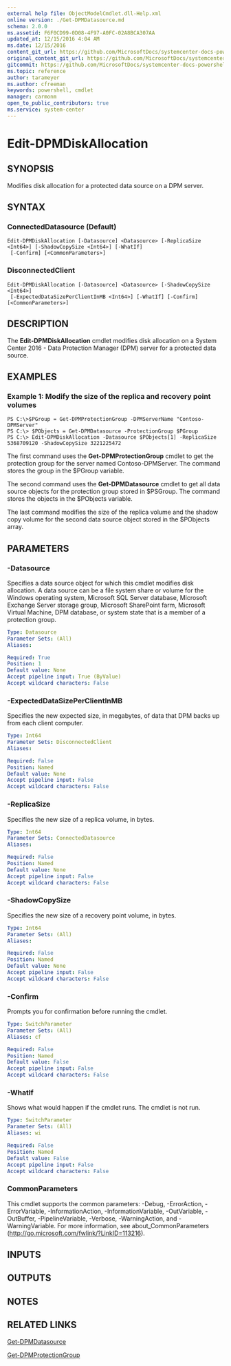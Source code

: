 ```yaml
---
external help file: ObjectModelCmdlet.dll-Help.xml
online version: ./Get-DPMDatasource.md
schema: 2.0.0
ms.assetid: F6F0CD99-0D08-4F97-A0FC-02A8BCA307AA
updated_at: 12/15/2016 4:04 AM
ms.date: 12/15/2016
content_git_url: https://github.com/MicrosoftDocs/systemcenter-docs-powershell/blob/master/systemcenter-cmdlets/SystemCenter2016/DataProtectionManager/vlatest/Edit-DPMDiskAllocation.md
original_content_git_url: https://github.com/MicrosoftDocs/systemcenter-docs-powershell/blob/master/systemcenter-cmdlets/SystemCenter2016/DataProtectionManager/vlatest/Edit-DPMDiskAllocation.md
gitcommit: https://github.com/MicrosoftDocs/systemcenter-docs-powershell/blob/7df4508c7b907a214e6a8eca76037b06065ef078/systemcenter-cmdlets/SystemCenter2016/DataProtectionManager/vlatest/Edit-DPMDiskAllocation.md
ms.topic: reference
author: tarameyer
ms.author: cfreeman
keywords: powershell, cmdlet
manager: carmonm
open_to_public_contributors: true
ms.service: system-center
---
```


# Edit-DPMDiskAllocation

## SYNOPSIS
Modifies disk allocation for a protected data source on a DPM server.

## SYNTAX

### ConnectedDatasource (Default)
```
Edit-DPMDiskAllocation [-Datasource] <Datasource> [-ReplicaSize <Int64>] [-ShadowCopySize <Int64>] [-WhatIf]
 [-Confirm] [<CommonParameters>]
```

### DisconnectedClient
```
Edit-DPMDiskAllocation [-Datasource] <Datasource> [-ShadowCopySize <Int64>]
 [-ExpectedDataSizePerClientInMB <Int64>] [-WhatIf] [-Confirm] [<CommonParameters>]
```

## DESCRIPTION
The **Edit-DPMDiskAllocation** cmdlet modifies disk allocation on a System Center 2016 - Data Protection Manager (DPM) server for a protected data source.

## EXAMPLES

### Example 1: Modify the size of the replica and recovery point volumes
```
PS C:\>$PGroup = Get-DPMProtectionGroup -DPMServerName "Contoso-DPMServer"
PS C:\> $PObjects = Get-DPMDatasource -ProtectionGroup $PGroup
PS C:\> Edit-DPMDiskAllocation -Datasource $PObjects[1] -ReplicaSize 5368709120 -ShadowCopySize 3221225472
```

The first command uses the **Get-DPMProtectionGroup** cmdlet to get the protection group for the server named Contoso-DPMServer.
The command stores the group in the $PGroup variable.

The second command uses the **Get-DPMDatasource** cmdlet to get all data source objects for the protection group stored in $PSGroup.
The command stores the objects in the $PObjects variable.

The last command modifies the size of the replica volume and the shadow copy volume for the second data source object stored in the $PObjects array.

## PARAMETERS

### -Datasource
Specifies a data source object for which this cmdlet modifies disk allocation.
A data source can be a file system share or volume for the Windows operating system, Microsoft SQL Server database, Microsoft Exchange Server storage group, Microsoft SharePoint farm, Microsoft Virtual Machine, DPM database, or system state that is a member of a protection group.

```yaml
Type: Datasource
Parameter Sets: (All)
Aliases: 

Required: True
Position: 1
Default value: None
Accept pipeline input: True (ByValue)
Accept wildcard characters: False
```

### -ExpectedDataSizePerClientInMB
Specifies the new expected size, in megabytes, of data that DPM backs up from each client computer.

```yaml
Type: Int64
Parameter Sets: DisconnectedClient
Aliases: 

Required: False
Position: Named
Default value: None
Accept pipeline input: False
Accept wildcard characters: False
```

### -ReplicaSize
Specifies the new size of a replica volume, in bytes.

```yaml
Type: Int64
Parameter Sets: ConnectedDatasource
Aliases: 

Required: False
Position: Named
Default value: None
Accept pipeline input: False
Accept wildcard characters: False
```

### -ShadowCopySize
Specifies the new size of a recovery point volume, in bytes.

```yaml
Type: Int64
Parameter Sets: (All)
Aliases: 

Required: False
Position: Named
Default value: None
Accept pipeline input: False
Accept wildcard characters: False
```

### -Confirm
Prompts you for confirmation before running the cmdlet.

```yaml
Type: SwitchParameter
Parameter Sets: (All)
Aliases: cf

Required: False
Position: Named
Default value: False
Accept pipeline input: False
Accept wildcard characters: False
```

### -WhatIf
Shows what would happen if the cmdlet runs.
The cmdlet is not run.

```yaml
Type: SwitchParameter
Parameter Sets: (All)
Aliases: wi

Required: False
Position: Named
Default value: False
Accept pipeline input: False
Accept wildcard characters: False
```

### CommonParameters
This cmdlet supports the common parameters: -Debug, -ErrorAction, -ErrorVariable, -InformationAction, -InformationVariable, -OutVariable, -OutBuffer, -PipelineVariable, -Verbose, -WarningAction, and -WarningVariable. For more information, see about_CommonParameters (http://go.microsoft.com/fwlink/?LinkID=113216).

## INPUTS

## OUTPUTS

## NOTES

## RELATED LINKS

[Get-DPMDatasource](xref:SystemCenter2016/DataProtectionManager/vlatest/Get-DPMDatasource.md)

[Get-DPMProtectionGroup](xref:SystemCenter2016/DataProtectionManager/vlatest/Get-DPMProtectionGroup.md)

